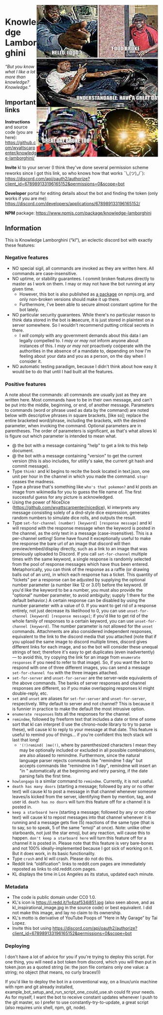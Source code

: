 <img src="kl_inspirational_image.jpg" alt="“HELLO, FOOD?” “FOOD BROKE” “UNDERSTANDABLE. HAVE A GREAT DAY” “GREAT DAY BROKE TOO”" width="400" align="right"/>

# Knowledge Lamborghini

_“But you know what I like a lot more than knowledge? Knowledge.”_

## Important links

**Instructions** and source code (you are here): https://github.com/wyattscarpenter/knowledge-lamborghini/

**Invite** kl to your server (I think they've done several permission scheme reworks since I got this link, so who knows how that works ¯\\\_(ツ)\_/¯): https://discord.com/api/oauth2/authorize?client_id=678989133196165152&permissions=0&scope=bot

**Developer** portal for editing details about the bot and finding the token (only works if you are me): https://discord.com/developers/applications/678989133196165152/

**NPM** package: https://www.npmjs.com/package/knowledge-lamborghini

## Information

This is Knowledge Lamborghini (“kl”), an eclectic discord bot with exactly these features:

### Negative features

* NO special sigil, all commands are invoked as they are written here. All commands are case-insensitive.
* NO uptime, or stability guarantees. I commit broken features directly to master as I work on them. I may or may not have the bot running at any given time.
  * However, this bot is also published as [a package](https://www.npmjs.com/package/knowledge-lamborghini) on npmjs.org, and only non-broken versions should make it up there.
  * Furthermore, I've been able to secure almost constant uptime for the bot lately.
* NO particular security guarantees. While there's no particular reason to think data stored in the bot is **in**secure, it is just stored in plaintext on a server somewhere. So I wouldn't recommend putting critical secrets in there.
  * I *will* comply with any government demands about this data I am legally compelled to. I *may or may not* inform anyone about instances of this. I *may or may not* proactively coöperate with the authorities in the absence of a mandate to, depending on how I'm feeling about your data and you as a person, on the day when I consider it.
* NO automatic testing paradigm, because I didn't think about how easy it would be to do that until I had built all the features.

### Positive features

A note about the commands: all commands are usually just as they are written here. Most commands have to be in their own message, and can't be put into the middle, beginning, or end, of another message. Parameters to commands (word or phrase used as data by the command) are noted below with descriptive phrases in square brackets, [like so]; replace the entire bracketed word/phrase, including the brackets, with the desired parameter, when invoking the command. Optional parameters are in parentheses. The order of parameters is significant, as that's what allows kl is figure out which parameter is intended to mean what.

* @ the bot with a message containing "help" to get a link to this help document.
* @ the bot with a message containing "version" to get the current version (this is also includes, for utility's sake, the current git hash and commit message).
* Type `think!` and kl begins to recite the book located in text.json, one unit per hour in the channel in which you made the command. `stop!` ceases the madness.
* Type a phrase that's something like `who's that pokemon?` and kl posts an image from wikimedia for you to guess the file name of. The first successful guess for any picture is acknowledged.
* Using the power of NiceDice (https://github.com/wyattscarpenter/nicedice), kl interprets any message consisting solely of a dnd-style dice expression, generates random numbers to simulate dice rolls, and outputs the result.
* Type `set-for-channel (number) [keyword] [response message]` and kl will respond with the response message when the keyword is posted in the channel, as the only text in a message (case-insensitive). This is a per-channel setting! Some have found it exceptionally useful to make the response the bare url of an image that discord will then preview/embed/display directly, such as a link to an image that was previously uploaded to Discord. If you call `set-for-channel` multiple times with the same keyword, a single response is randomly selected from the pool of response messages which have thus been entered. Metaphorically, you can think of the response as a raffle (or drawing balls out of an urn), in which each response has a ticket. This quantity of "tickets" per a response can be adjusted by supplying the optional number parameter (a number like 12 or 3.01) before the keyword. (If you'd like the keyword to be a number, you must also provide the "optional" number parameter, to avoid ambiguity; supply 1 there for the default behavior.) A certain response can be disabled by using the number parameter with a value of 0. If you want to get rid of a response entirely, not just decrease its likelihood to 0, you can use `unset-for-channel [keyword] [response message]`; if you'd like to get rid of the whole family of responses to a certain keyword, you can use `unset-for-channel [keyword]`. The number parameter is not allowed for the `unset` commands. Attachments are also considered independent responses, equivalent to the link to the discord media that you attached (note that if you upload the same image to discord multiple times, discord gives different links for each image, and so the bot will consider these unequal strings of text; therefore it's easy to get duplicates (even inadvertently) — to avoid this, try copying the link for an image from `enumerate responses` if you need to refer to that image). So, if you want the bot to respond with one of three different images, you can send a message `set-for-channel foo` with the three images attached.
* `set-for-server` and `unset-for-server` are the server-wide equivalents of the above commands. The banks of server responses and channel responses are different, so if you make overlapping responses kl might double-reply, etc.
* `set` and `unset` are aliases for `set-for-server` and `unset-for-server`, respectively. Why default to server and not channel? This is because it is funnier in practice to make the default the most intrusive option.
* `enumerate responses` lists all the responses for the channel.
* `remindme`, followed by freeform text that includes a date or time of some sort that kl can interpret (I use the chrono-node library to try to parse these), will cause kl to reply to your message at that date. This feature is useful to remind you of things... if you're confident this tech stack will last that long!
  * `'(!)remind( )me(!)`, where by parenthesized characters I mean they may be optionally included or excluded in all possible combinations, are also aliased to remindme. Furthermore, since the natural language parser rejects commands like "remindme 1 day" but accepts commands like "remindme in 1 day", remindme will insert an "in " automatically at the beginning and retry parsing, if the date parsing fails the first time.
* `howlongago` is a similar command to `remindme`. Currently, it is not useful.
* `death has many doors` (starting a message; followed by any or no other text) will cause kl to post a message in that channel whenever someone leaves/is kicked from the server, identifying them by mention, tag, and user id. `death has no doors` will turn this feature off for a channel it is posted in.
* `keep a starboard here` (starting a message; followed by any or no other text) will cause kl to repost messages into that channel whenever it is running and a message gets five (5) reactions of the same type (that is to say, so to speak, 5 of the same "emoji" at once). Note: unlike other starboards, not just the star emoji, but any reaction, will cause this to happen. `don't keep a starboard here` will turn this feature off for a channel it is posted in. Please note that this feature is very bare-bones and not 100% ideally-implemented because I got sick of working on it. But it does work, in its basic functionality.
* Type `crash` and kl will crash. Please do not do this.
* Reddit link “oldification”: links to reddit.com pages are immediately reposted as links to old.reddit.com pages.
* KL displays the time in Los Angeles as its status, updated each minute.

### Metadata

* The code is public domain under CC0 1.0.
* KL's icon is https://i.redd.it/1v4zaf534i851.jpg (also seen above, and as kl_inspirational_image.jpg in the source code) or best equivalent. I did not make this image, and lay no claim to its ownership.
* KL's motto is derivative of YouTube Poops of “Here in My Garage” by Tai Lopez.
* Invite this bot using https://discord.com/api/oauth2/authorize?client_id=678989133196165152&permissions=0&scope=bot

### Deploying

I don't have a lot of advice for you if you're trying to deploy this script. For one thing, you will need a bot token from discord, which you will then put in token.json as a quoted string (ie: the json file contains only one value: a string; no object (that means, no curly braces!))

If you'd like to deploy the bot in a conventional way, on a linux/unix machine with npm and git already installed, example_bot_setup_and_run_script_one_could_use.sh could fit your needs. As for myself, I want the bot to receive constant updates whenever I push to the git master, so I prefer to use constantly-try-to-update, a great script (also requires unix shell, npm, git, node).
